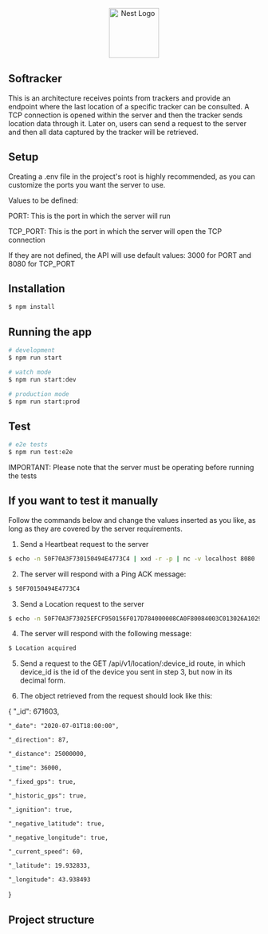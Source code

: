 <p align="center">
  <a href="http://nestjs.com/" target="blank"><img src="https://nestjs.com/img/logo-small.svg" width="100" alt="Nest Logo" /></a>
</p>

[circleci-image]: https://img.shields.io/circleci/build/github/nestjs/nest/master?token=abc123def456
[circleci-url]: https://circleci.com/gh/nestjs/nest

## Softracker

This is an architecture receives points from trackers and provide an endpoint where the last location of a specific tracker can be consulted.
A TCP connection is opened within the server and then the tracker sends location data through it. Later on, users can send a request to the server and then all data captured by the tracker will be retrieved.

## Setup
Creating a .env file in the project's root is highly recommended, as you can customize the ports you want the server to use.

Values to be defined:

PORT: This is the port in which the server will run

TCP_PORT: This is the port in which the server will open the TCP connection

If they are not defined, the API will use default values: 3000 for PORT and 8080 for TCP_PORT

## Installation

```bash
$ npm install
```

## Running the app

```bash
# development
$ npm run start

# watch mode
$ npm run start:dev

# production mode
$ npm run start:prod
```

## Test

```bash
# e2e tests
$ npm run test:e2e
```

IMPORTANT: Please note that the server must be operating before running the tests

## If you want to test it manually

Follow the commands below and change the values inserted as you like, as long as they are covered by the server requirements.

1. Send a Heartbeat request to the server
```bash
$ echo -n 50F70A3F730150494E4773C4 | xxd -r -p | nc -v localhost 8080
```

2. The server will respond with a Ping ACK message:
```bash
$ 50F70150494E4773C4
```

3. Send a Location request to the server
```bash
$ echo -n 50F70A3F73025EFCF950156F017D784000008CA0F80084003C013026A1029E72BD73C4 | xxd -r -p | nc -v localhost 8080
```

4. The server will respond with the following message:
```bash
$ Location acquired
```

5. Send a request to the GET /api/v1/location/:device_id route, in which device_id is the id of the device you sent in step 3, but now in its decimal form.

6. The object retrieved from the request should look like this:
   
{
    "_id": 671603,
    
    "_date": "2020-07-01T18:00:00",
    
    "_direction": 87,
    
    "_distance": 25000000,
    
    "_time": 36000,
    
    "_fixed_gps": true,
    
    "_historic_gps": true,
    
    "_ignition": true,
    
    "_negative_latitude": true,
    
    "_negative_longitude": true,
    
    "_current_speed": 60,
    
    "_latitude": 19.932833,
    
    "_longitude": 43.938493
}

## Project structure
